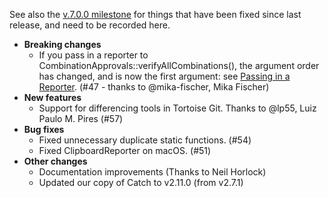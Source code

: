 See also the [v.7.0.0 milestone](https://github.com/approvals/ApprovalTests.cpp/milestone/2?closed=1) for things that have been fixed since last release, and need to be recorded here.

* **Breaking changes**
    * If you pass in a reporter to CombinationApprovals::verifyAllCombinations(), the argument order has changed, and is now the first argument: see [Passing in a Reporter](/doc/TestingCombinations.md#passing-in-a-reporter). (#47 - thanks to @mika-fischer, Mika Fischer)
* **New features**
    * Support for differencing tools in Tortoise Git. Thanks to @lp55, Luiz Paulo M. Pires (#57)
* **Bug fixes**
    * Fixed unnecessary duplicate static functions. (#54)
    * Fixed ClipboardReporter on macOS. (#51)
* **Other changes**
    * Documentation improvements (Thanks to Neil Horlock)
    * Updated our copy of Catch to v2.11.0 (from v2.7.1)
